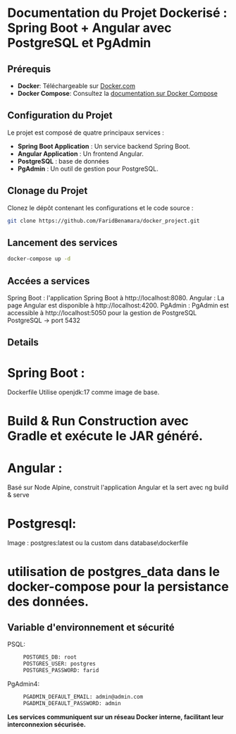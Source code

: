 # Documentation du Projet Dockerisé : Spring Boot + Angular avec PostgreSQL et PgAdmin

## Prérequis

- **Docker**: Téléchargeable sur [Docker.com](https://www.docker.com/)
- **Docker Compose**: Consultez la [documentation sur Docker Compose](https://docs.docker.com/compose/)

## Configuration du Projet

Le projet est composé de quatre principaux services :

- **Spring Boot Application** : Un service backend Spring Boot.
- **Angular Application** : Un frontend  Angular.
- **PostgreSQL** :  base de données 
- **PgAdmin** : Un outil  de gestion pour PostgreSQL.

## Clonage du Projet

Clonez le dépôt contenant les configurations et le code source :

```bash
git clone https://github.com/FaridBenamara/docker_project.git
```
## Lancement des services 
```bash
docker-compose up -d
```
## Accées a services
Spring Boot : l'application Spring Boot à http://localhost:8080.
Angular : La page Angular est disponible à http://localhost:4200.
PgAdmin : PgAdmin est accessible à http://localhost:5050 pour la gestion de PostgreSQL
PostgreSQL -> port 5432 

## Details 
# Spring Boot :
Dockerfile  Utilise openjdk:17 comme image de base.
# Build & Run  Construction avec Gradle et exécute le JAR généré.
# Angular :
Basé sur Node Alpine, construit l'application Angular et la sert avec ng build & serve
# Postgresql:
Image : postgres:latest
ou la custom dans database\dockerfile
# utilisation de postgres_data dans le docker-compose pour la persistance des données.

## Variable d'environnement et sécurité
PSQL:
 ```bash
      POSTGRES_DB: root
      POSTGRES_USER: postgres
      POSTGRES_PASSWORD: farid
```
PgAdmin4:
 ```bash
      PGADMIN_DEFAULT_EMAIL: admin@admin.com
      PGADMIN_DEFAULT_PASSWORD: admin
```

****Les services communiquent sur un réseau Docker interne, facilitant leur interconnexion sécurisée.****

